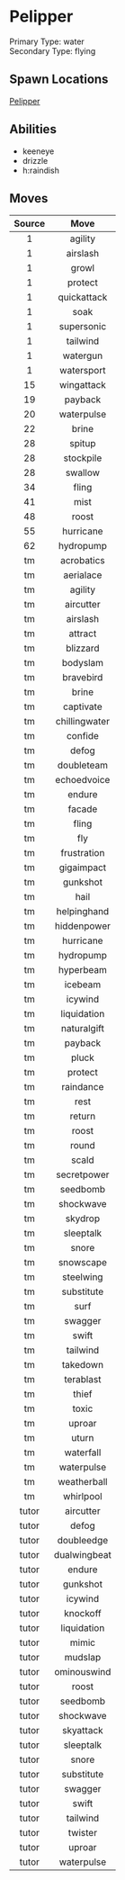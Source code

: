 # Pelipper  
Primary Type: water  
Secondary Type: flying  
  
## Spawn Locations  
[Pelipper](/data/spawn_presets/pelipper.md)  
  
## Abilities  
  * keeneye
  * drizzle
  * h:raindish
  
  
## Moves  
  
| Source | Move |  
|:---:|:---:|  
| 1 | agility |  
| 1 | airslash |  
| 1 | growl |  
| 1 | protect |  
| 1 | quickattack |  
| 1 | soak |  
| 1 | supersonic |  
| 1 | tailwind |  
| 1 | watergun |  
| 1 | watersport |  
| 15 | wingattack |  
| 19 | payback |  
| 20 | waterpulse |  
| 22 | brine |  
| 28 | spitup |  
| 28 | stockpile |  
| 28 | swallow |  
| 34 | fling |  
| 41 | mist |  
| 48 | roost |  
| 55 | hurricane |  
| 62 | hydropump |  
| tm | acrobatics |  
| tm | aerialace |  
| tm | agility |  
| tm | aircutter |  
| tm | airslash |  
| tm | attract |  
| tm | blizzard |  
| tm | bodyslam |  
| tm | bravebird |  
| tm | brine |  
| tm | captivate |  
| tm | chillingwater |  
| tm | confide |  
| tm | defog |  
| tm | doubleteam |  
| tm | echoedvoice |  
| tm | endure |  
| tm | facade |  
| tm | fling |  
| tm | fly |  
| tm | frustration |  
| tm | gigaimpact |  
| tm | gunkshot |  
| tm | hail |  
| tm | helpinghand |  
| tm | hiddenpower |  
| tm | hurricane |  
| tm | hydropump |  
| tm | hyperbeam |  
| tm | icebeam |  
| tm | icywind |  
| tm | liquidation |  
| tm | naturalgift |  
| tm | payback |  
| tm | pluck |  
| tm | protect |  
| tm | raindance |  
| tm | rest |  
| tm | return |  
| tm | roost |  
| tm | round |  
| tm | scald |  
| tm | secretpower |  
| tm | seedbomb |  
| tm | shockwave |  
| tm | skydrop |  
| tm | sleeptalk |  
| tm | snore |  
| tm | snowscape |  
| tm | steelwing |  
| tm | substitute |  
| tm | surf |  
| tm | swagger |  
| tm | swift |  
| tm | tailwind |  
| tm | takedown |  
| tm | terablast |  
| tm | thief |  
| tm | toxic |  
| tm | uproar |  
| tm | uturn |  
| tm | waterfall |  
| tm | waterpulse |  
| tm | weatherball |  
| tm | whirlpool |  
| tutor | aircutter |  
| tutor | defog |  
| tutor | doubleedge |  
| tutor | dualwingbeat |  
| tutor | endure |  
| tutor | gunkshot |  
| tutor | icywind |  
| tutor | knockoff |  
| tutor | liquidation |  
| tutor | mimic |  
| tutor | mudslap |  
| tutor | ominouswind |  
| tutor | roost |  
| tutor | seedbomb |  
| tutor | shockwave |  
| tutor | skyattack |  
| tutor | sleeptalk |  
| tutor | snore |  
| tutor | substitute |  
| tutor | swagger |  
| tutor | swift |  
| tutor | tailwind |  
| tutor | twister |  
| tutor | uproar |  
| tutor | waterpulse |  
  
